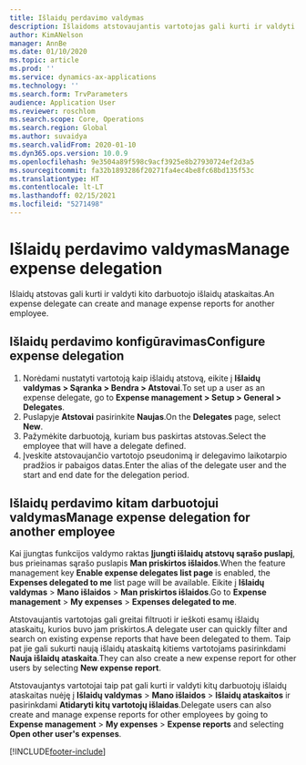 ```yaml
---
title: Išlaidų perdavimo valdymas
description: Išlaidoms atstovaujantis vartotojas gali kurti ir valdyti kito organizacijos darbuotojo išlaidų ataskaitas.
author: KimANelson
manager: AnnBe
ms.date: 01/10/2020
ms.topic: article
ms.prod: ''
ms.service: dynamics-ax-applications
ms.technology: ''
ms.search.form: TrvParameters
audience: Application User
ms.reviewer: roschlom
ms.search.scope: Core, Operations
ms.search.region: Global
ms.author: suvaidya
ms.search.validFrom: 2020-01-10
ms.dyn365.ops.version: 10.0.9
ms.openlocfilehash: 9e3504a89f598c9acf3925e8b27930724ef2d3a5
ms.sourcegitcommit: fa32b1893286f20271fa4ec4be8fc68bd135f53c
ms.translationtype: HT
ms.contentlocale: lt-LT
ms.lasthandoff: 02/15/2021
ms.locfileid: "5271498"
---
```

# <a name="manage-expense-delegation"></a><span data-ttu-id="8b420-103">Išlaidų perdavimo valdymas</span><span class="sxs-lookup"><span data-stu-id="8b420-103">Manage expense delegation</span></span>

<span data-ttu-id="8b420-104">Išlaidų atstovas gali kurti ir valdyti kito darbuotojo išlaidų ataskaitas.</span><span class="sxs-lookup"><span data-stu-id="8b420-104">An expense delegate can create and manage expense reports for another employee.</span></span>

## <a name="configure-expense-delegation"></a><span data-ttu-id="8b420-105">Išlaidų perdavimo konfigūravimas</span><span class="sxs-lookup"><span data-stu-id="8b420-105">Configure expense delegation</span></span>

1. <span data-ttu-id="8b420-106">Norėdami nustatyti vartotoją kaip išlaidų atstovą, eikite į **Išlaidų valdymas > Sąranka > Bendra > Atstovai**.</span><span class="sxs-lookup"><span data-stu-id="8b420-106">To set up a user as an expense delegate, go to **Expense management > Setup > General > Delegates**.</span></span>
2. <span data-ttu-id="8b420-107">Puslapyje **Atstovai** pasirinkite **Naujas**.</span><span class="sxs-lookup"><span data-stu-id="8b420-107">On the **Delegates** page, select **New**.</span></span>
3. <span data-ttu-id="8b420-108">Pažymėkite darbuotoją, kuriam bus paskirtas atstovas.</span><span class="sxs-lookup"><span data-stu-id="8b420-108">Select the employee that will have a delegate defined.</span></span> 
4. <span data-ttu-id="8b420-109">Įveskite atstovaujančio vartotojo pseudonimą ir delegavimo laikotarpio pradžios ir pabaigos datas.</span><span class="sxs-lookup"><span data-stu-id="8b420-109">Enter the alias of the delegate user and the start and end date for the delegation period.</span></span>

## <a name="manage-expense-delegation-for-another-employee"></a><span data-ttu-id="8b420-110">Išlaidų perdavimo kitam darbuotojui valdymas</span><span class="sxs-lookup"><span data-stu-id="8b420-110">Manage expense delegation for another employee</span></span>

<span data-ttu-id="8b420-111">Kai įjungtas funkcijos valdymo raktas **Įjungti išlaidų atstovų sąrašo puslapį**, bus prieinamas sąrašo puslapis **Man priskirtos išlaidos**.</span><span class="sxs-lookup"><span data-stu-id="8b420-111">When the feature management key **Enable expense delegates list page** is enabled, the **Expenses delegated to me** list page will be available.</span></span> <span data-ttu-id="8b420-112">Eikite į **Išlaidų valdymas** > **Mano išlaidos** > **Man priskirtos išlaidos**.</span><span class="sxs-lookup"><span data-stu-id="8b420-112">Go to **Expense management** > **My expenses** > **Expenses delegated to me**.</span></span>

<span data-ttu-id="8b420-113">Atstovaujantis vartotojas gali greitai filtruoti ir ieškoti esamų išlaidų ataskaitų, kurios buvo jam priskirtos.</span><span class="sxs-lookup"><span data-stu-id="8b420-113">A delegate user can quickly filter and search on existing expense reports that have been delegated to them.</span></span> <span data-ttu-id="8b420-114">Taip pat jie gali sukurti naują išlaidų ataskaitą kitiems vartotojams pasirinkdami **Nauja išlaidų ataskaita**.</span><span class="sxs-lookup"><span data-stu-id="8b420-114">They can also create a new expense report for other users by selecting **New expense report**.</span></span>

<span data-ttu-id="8b420-115">Atstovaujantys vartotojai taip pat gali kurti ir valdyti kitų darbuotojų išlaidų ataskaitas nuėję į **Išlaidų valdymas** > **Mano išlaidos** > **Išlaidų ataskaitos** ir pasirinkdami **Atidaryti kitų vartotojų išlaidas**.</span><span class="sxs-lookup"><span data-stu-id="8b420-115">Delegate users can also create and manage expense reports for other employees by going to **Expense management** > **My expenses** > **Expense reports** and selecting **Open other user's expenses**.</span></span>


[!INCLUDE[footer-include](../includes/footer-banner.md)]